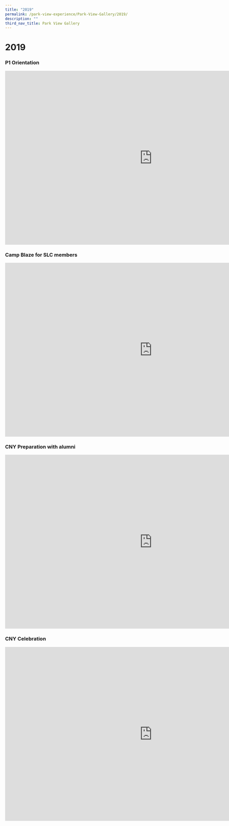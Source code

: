```yaml
---
title: "2019"
permalink: /park-view-experience/Park-View-Gallery/2019/
description: ""
third_nav_title: Park View Gallery
---
```

# **2019**


<h3> P1 Orientation</h3>

<iframe allowfullscreen="true" height="569" width="960" frameborder="0" src="https://docs.google.com/presentation/d/e/2PACX-1vSEtVlFZXgwXgjW5aoWWGlFRh9INF82QV7Y9OgFOf2OZF6xMnRZqr3_DqjEujFxj3X2ULh6f6mLUPmj/embed?start=true&amp;loop=true&amp;delayms=5000"></iframe>



### Camp Blaze for SLC members


<iframe src="https://docs.google.com/presentation/d/e/2PACX-1vRmvV1KSGCoKM5_LwRCtKpxVG6x3Kq4WC5rMI59SyZzNL6Tv7wVLfMdntEULe49piqbucRBud3veK5Z/embed?start=true&amp;loop=true&amp;delayms=5000" frameborder="0" width="960" height="569" allowfullscreen="true"></iframe>




### CNY Preparation with alumni

<iframe src="https://docs.google.com/presentation/d/e/2PACX-1vQbqVfTe8vDFzL42b6xXc-6U7S3nGPokx67RWjgq12Vjx4mkr59bow1EhRX5g0K0tZ1pk7Ix7aM2nJS/embed?start=true&amp;loop=true&amp;delayms=5000" frameborder="0" width="960" height="569" allowfullscreen="true"></iframe>




### CNY Celebration

<iframe allowfullscreen="true" height="569" width="960" frameborder="0" src="https://docs.google.com/presentation/d/e/2PACX-1vRqu7V-PhWrTmP3snO_a3i5kFji2DJ-CaZAFnauq7gYOiVJBDCO_ZkriidKRGLFZjd1EhP9OQLzH2vC/embed?start=true&amp;loop=true&amp;delayms=5000"></iframe>